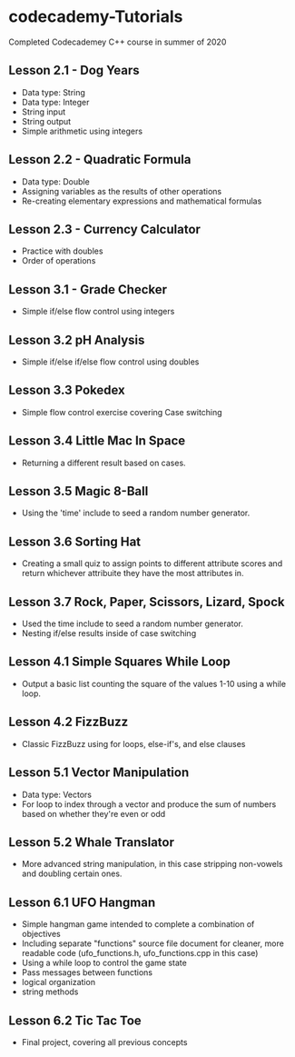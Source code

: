 ﻿# codecademy-Tutorials
Completed Codecademey C++ course in summer of 2020

## Lesson 2.1 - Dog Years
* Data type: String
* Data type: Integer
* String input
* String output
* Simple arithmetic using integers

## Lesson 2.2 - Quadratic Formula
* Data type: Double
* Assigning variables as the results of other operations
* Re-creating elementary expressions and mathematical formulas

## Lesson 2.3 - Currency Calculator
* Practice with doubles
* Order of operations

## Lesson 3.1 - Grade Checker
* Simple if/else flow control using integers

## Lesson 3.2 pH Analysis
* Simple if/else if/else flow control using doubles

## Lesson 3.3 Pokedex
* Simple flow control exercise covering Case switching

## Lesson 3.4 Little Mac In Space
* Returning a different result based on cases.

## Lesson 3.5 Magic 8-Ball
* Using the 'time' include to seed a random number generator.

## Lesson 3.6 Sorting Hat
* Creating a small quiz to assign points to different attribute scores and return whichever attribuite they have the most attributes in.

## Lesson 3.7 Rock, Paper, Scissors, Lizard, Spock
* Used the time include to seed a random number generator.
* Nesting if/else results inside of case switching

## Lesson 4.1 Simple Squares While Loop
* Output a basic list counting the square of the values 1-10 using a while loop.

## Lesson 4.2 FizzBuzz
* Classic FizzBuzz using for loops, else-if's, and else clauses

## Lesson 5.1 Vector Manipulation
* Data type: Vectors
* For loop to index through a vector and produce the sum of numbers based on whether they're even or odd

## Lesson 5.2 Whale Translator
* More advanced string manipulation, in this case stripping non-vowels and doubling certain ones.

## Lesson 6.1 UFO Hangman
* Simple hangman game intended to complete a combination of objectives
* Including separate "functions" source file document for cleaner, more readable code (ufo_functions.h, ufo_functions.cpp in this case)
* Using a while loop to control the game state
* Pass messages between functions
* logical organization
* string methods

## Lesson 6.2 Tic Tac Toe
* Final project, covering all previous concepts
